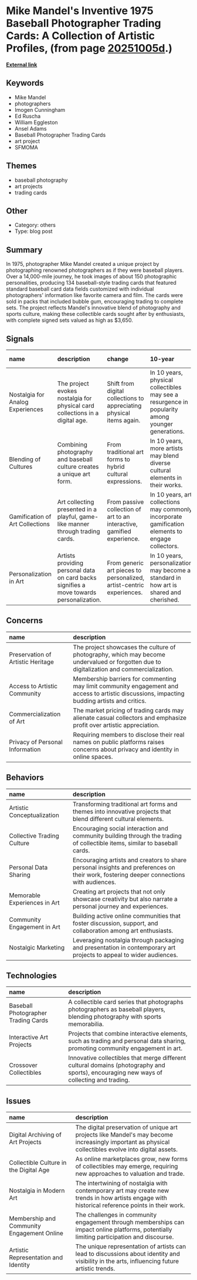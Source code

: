 # __Mike Mandel's Inventive 1975 Baseball Photographer Trading Cards: A Collection of Artistic Profiles__, (from page [20251005d](https://kghosh.substack.com/p/20251005d).)

__[External link](https://kottke.org/25/09/the-baseball-photographer-trading-cards-1975)__



## Keywords

* Mike Mandel
* photographers
* Imogen Cunningham
* Ed Ruscha
* William Eggleston
* Ansel Adams
* Baseball Photographer Trading Cards
* art project
* SFMOMA

## Themes

* baseball photography
* art projects
* trading cards

## Other

* Category: others
* Type: blog post

## Summary

In 1975, photographer Mike Mandel created a unique project by photographing renowned photographers as if they were baseball players. Over a 14,000-mile journey, he took images of about 150 photographic personalities, producing 134 baseball-style trading cards that featured standard baseball card data fields customized with individual photographers' information like favorite camera and film. The cards were sold in packs that included bubble gum, encouraging trading to complete sets. The project reflects Mandel's innovative blend of photography and sports culture, making these collectible cards sought after by enthusiasts, with complete signed sets valued as high as $3,650.

## Signals

| name                             | description                                                                             | change                                                                 | 10-year                                                                                           | driving-force                                                                    |   relevancy |
|:---------------------------------|:----------------------------------------------------------------------------------------|:-----------------------------------------------------------------------|:--------------------------------------------------------------------------------------------------|:---------------------------------------------------------------------------------|------------:|
| Nostalgia for Analog Experiences | The project evokes nostalgia for physical card collections in a digital age.            | Shift from digital collections to appreciating physical items again.   | In 10 years, physical collectibles may see a resurgence in popularity among younger generations.  | A desire for tangible, nostalgic experiences amidst growing digital consumption. |           4 |
| Blending of Cultures             | Combining photography and baseball culture creates a unique art form.                   | From traditional art forms to hybrid cultural expressions.             | In 10 years, more artists may blend diverse cultural elements in their works.                     | Increased multicultural influences and appreciation in artistic communities.     |           3 |
| Gamification of Art Collections  | Art collecting presented in a playful, game-like manner through trading cards.          | From passive collection of art to an interactive, gamified experience. | In 10 years, art collections may commonly incorporate gamification elements to engage collectors. | The rising trend of gamification in various sectors, including art and culture.  |           4 |
| Personalization in Art           | Artists providing personal data on card backs signifies a move towards personalization. | From generic art pieces to personalized, artist-centric experiences.   | In 10 years, personalization may become a standard in how art is shared and cherished.            | An increasing demand for authenticity and personal connection in art.            |           5 |

## Concerns

| name                              | description                                                                                                                                  |
|:----------------------------------|:---------------------------------------------------------------------------------------------------------------------------------------------|
| Preservation of Artistic Heritage | The project showcases the culture of photography, which may become undervalued or forgotten due to digitalization and commercialization.     |
| Access to Artistic Community      | Membership barriers for commenting may limit community engagement and access to artistic discussions, impacting budding artists and critics. |
| Commercialization of Art          | The market pricing of trading cards may alienate casual collectors and emphasize profit over artistic appreciation.                          |
| Privacy of Personal Information   | Requiring members to disclose their real names on public platforms raises concerns about privacy and identity in online spaces.              |

## Behaviors

| name                         | description                                                                                                                             |
|:-----------------------------|:----------------------------------------------------------------------------------------------------------------------------------------|
| Artistic Conceptualization   | Transforming traditional art forms and themes into innovative projects that blend different cultural elements.                          |
| Collective Trading Culture   | Encouraging social interaction and community building through the trading of collectible items, similar to baseball cards.              |
| Personal Data Sharing        | Encouraging artists and creators to share personal insights and preferences on their work, fostering deeper connections with audiences. |
| Memorable Experiences in Art | Creating art projects that not only showcase creativity but also narrate a personal journey and experiences.                            |
| Community Engagement in Art  | Building active online communities that foster discussion, support, and collaboration among art enthusiasts.                            |
| Nostalgic Marketing          | Leveraging nostalgia through packaging and presentation in contemporary art projects to appeal to wider audiences.                      |

## Technologies

| name                                | description                                                                                                                             |
|:------------------------------------|:----------------------------------------------------------------------------------------------------------------------------------------|
| Baseball Photographer Trading Cards | A collectible card series that photographs photographers as baseball players, blending photography with sports memorabilia.             |
| Interactive Art Projects            | Projects that combine interactive elements, such as trading and personal data sharing, promoting community engagement in art.           |
| Crossover Collectibles              | Innovative collectibles that merge different cultural domains (photography and sports), encouraging new ways of collecting and trading. |

## Issues

| name                                       | description                                                                                                                                          |
|:-------------------------------------------|:-----------------------------------------------------------------------------------------------------------------------------------------------------|
| Digital Archiving of Art Projects          | The digital preservation of unique art projects like Mandel's may become increasingly important as physical collectibles evolve into digital assets. |
| Collectible Culture in the Digital Age     | As online marketplaces grow, new forms of collectibles may emerge, requiring new approaches to valuation and trade.                                  |
| Nostalgia in Modern Art                    | The intertwining of nostalgia with contemporary art may create new trends in how artists engage with historical reference points in their work.      |
| Membership and Community Engagement Online | The challenges in community engagement through memberships can impact online platforms, potentially limiting participation and discourse.            |
| Artistic Representation and Identity       | The unique representation of artists can lead to discussions about identity and visibility in the arts, influencing future artistic trends.          |